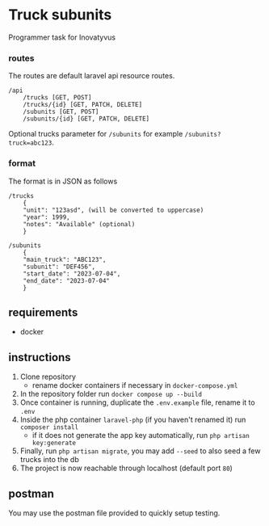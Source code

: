 # Truck subunits

Programmer task for Inovatyvus

### routes
The routes are default laravel api resource routes.
```
/api
    /trucks [GET, POST] 
    /trucks/{id} [GET, PATCH, DELETE]
    /subunits [GET, POST]
    /subunits/{id} [GET, PATCH, DELETE]
```
Optional trucks parameter for `/subunits` for example `/subunits?truck=abc123`.


### format
The format is in JSON as follows
```
/trucks
    {
    "unit": "123asd", (will be converted to uppercase)
    "year": 1999,
    "notes": "Available" (optional)
    }

/subunits
    {
    "main_truck": "ABC123",
    "subunit": "DEF456",
    "start_date": "2023-07-04",
    "end_date": "2023-07-04"
    }
```

## requirements
- docker

## instructions
1. Clone repository
    - rename docker containers if necessary in `docker-compose.yml`
2. In the repository folder run `docker compose up --build`
3. Once container is running, duplicate the `.env.example` file, rename it to `.env`
4. Inside the php container `laravel-php` (if you haven't renamed it) run `composer install`
    - if it does not generate the app key automatically, run `php artisan key:generate`
5. Finally, run `php artisan migrate`, you may add `--seed` to also seed a few trucks into the db
6. The project is now reachable through localhost (default port `80`)

## postman
You may use the postman file provided to quickly setup testing.
